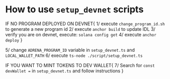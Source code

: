 # How to use `setup_devnet` scripts

IF NO PROGRAM DEPLOYED ON DEVNET{
1/ execute `change_program_id.sh` to generate a new program id
2/ execute `anchor build` to update IDL
3/ verify you are on devnet, execute: `solana config get`
4/ execute `anchor deploy`
}

5/ change `ADRENA_PROGRAM_ID` variable in `setup_devnet.ts` and `LOCAL_WALLET_PATH`
6/ execute `ts-node ./script/setup_devnet.ts`

IF YOU WANT TO MINT TOKENS TO DEV WALLET{
7/ Search for `const devWallet =` in `setup_devnet.ts` and follow instructions
}
